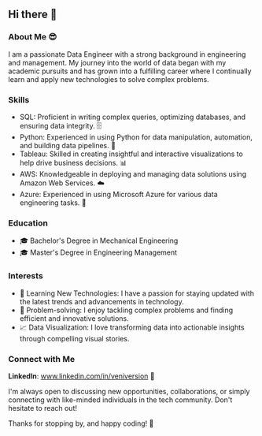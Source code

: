 ## Hi there 👋

<!--
**VeniVersion/VeniVersion** is a ✨ _special_ ✨ repository because its `README.md` (this file) appears on your GitHub profile.

Here are some ideas to get you started:

- 🔭 I’m currently working on ...
- 🌱 I’m currently learning ...
- 👯 I’m looking to collaborate on ...
- 🤔 I’m looking for help with ...
- 💬 Ask me about ...
- 📫 How to reach me: ...
- 😄 Pronouns: ...
- ⚡ Fun fact: ...
rewrite this
-->

### About Me 😎
I am a passionate Data Engineer with a strong background in engineering and management. My journey into the world of data began with my academic pursuits and has grown into a fulfilling career where I continually learn and apply new technologies to solve complex problems.

### Skills
- SQL: Proficient in writing complex queries, optimizing databases, and ensuring data integrity. 🗄️
- Python: Experienced in using Python for data manipulation, automation, and building data pipelines. 🐍
- Tableau: Skilled in creating insightful and interactive visualizations to help drive business decisions. 📊
- AWS: Knowledgeable in deploying and managing data solutions using Amazon Web Services. ☁️
- Azure: Experienced in using Microsoft Azure for various data engineering tasks. 🔵
### Education
- 🎓 Bachelor's Degree in Mechanical Engineering
- 🎓 Master's Degree in Engineering Management
### Interests
- 🌟 Learning New Technologies: I have a passion for staying updated with the latest trends and advancements in technology.
- 🧩 Problem-solving: I enjoy tackling complex problems and finding efficient and innovative solutions.
- 📈 Data Visualization: I love transforming data into actionable insights through compelling visual stories.

<!--
Projects


Here are a few highlights of my projects:

[Project Name]: A brief description of what the project is about, the technologies used, and the outcome. 🚀
[Project Name]: A brief description of what the project is about, the technologies used, and the outcome. 💡
[Project Name]: A brief description of what the project is about, the technologies used, and the outcome. 🔍
Feel free to check out my repositories to see more of my work!
-->
### Connect with Me
**LinkedIn**: www.linkedin.com/in/veniversion 💼

I'm always open to discussing new opportunities, collaborations, or simply connecting with like-minded individuals in the tech community. Don't hesitate to reach out!

Thanks for stopping by, and happy coding! 🚀
